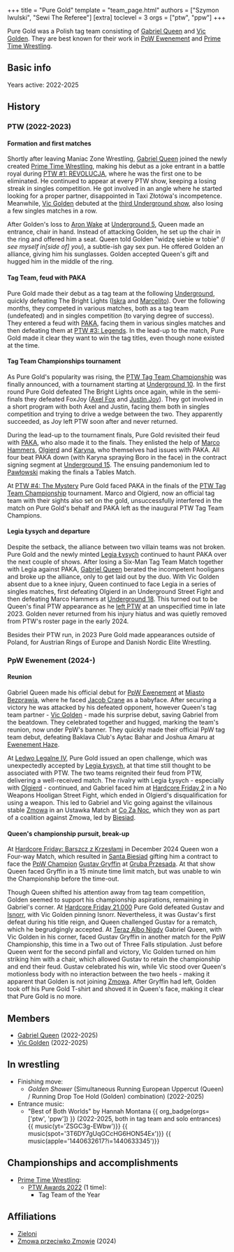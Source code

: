 +++
title = "Pure Gold"
template = "team_page.html"
authors = ["Szymon Iwulski", "Sewi The Referee"]
[extra]
toclevel = 3
orgs = ["ptw", "ppw"]
+++

Pure Gold was a Polish tag team consisting of [Gabriel Queen](@/w/gabriel-queen.md) and [Vic Golden](@/w/vic-golden.md). They are best known for their work in [PpW Ewenement](@/o/ppw.md) and [Prime Time Wrestling](@/o/ptw.md).

## Basic info

Years active: 2022-2025

## History

### PTW (2022-2023)

#### Formation and first matches

Shortly after leaving Maniac Zone Wrestling, [Gabriel Queen](@/w/gabriel-queen.md) joined the newly created [Prime Time Wrestling](@/o/ptw.md), making his debut as a joke entrant in a battle royal during [PTW #1: REVOLUCJA](@/e/ptw/2021-10-09-ptw-1-revolucja.md), where he was the first one to be eliminated. 
He continued to appear at every PTW show, keeping a losing streak in singles competition. He got involved in an angle where he started looking for a proper partner, disappointed in Taxi Złotówa's incompetence. 
Meanwhile, [Vic Golden](@/w/vic-golden.md) debuted at the [third Underground show](@/e/ptw/2022-03-27-ptw-underground-3.md), also losing a few singles matches in a row. 

After Golden's loss to [Aron Wake](@/w/aron-wake.md) at [Underground 5](@/e/ptw/2022-05-29-ptw-underground-5.md), Queen made an entrance, chair in hand. Instead of attacking Golden, he set up the chair in the ring and offered him a seat. Queen told Golden "widzę siebie w tobie" (_I see myself in[side of] you_), a subtle-ish gay sex pun. He offered Golden an alliance, giving him his sunglasses. Golden accepted Queen's gift and hugged him in the middle of the ring.

#### Tag Team, feud with PAKA

Pure Gold made their debut as a tag team at the following [Underground](@/e/ptw/2022-06-26-ptw-underground-6.md), quickly defeating The Bright Lights ([Iskra](@/w/iskra.md) and [Marcelito](@/w/marcelito.md)). 
Over the following months, they competed in various matches, both as a tag team (undefeated) and in singles competition (to varying degree of success).
They entered a feud with [PAKA](@/tt/paka.md), facing them in various singles matches and then defeating them at [PTW #3: Legends](@/e/ptw/2022-11-26-ptw-3-legends.md). In the lead-up to the match, Pure Gold made it clear they want to win the tag titles, even though none existed at the time.

#### Tag Team Championships tournament

As Pure Gold's popularity was rising, the [PTW Tag Team Championship](@/c/ptw-tag-team-championship.md) was finally announced, with a tournament starting at [Underground 10](@/e/ptw/2023-01-28-ptw-underground-10.md). In the first round Pure Gold defeated The Bright Lights once again, while in the semi-finals they defeated FoxJoy ([Axel Fox](@/w/axel-fox.md) and [Justin Joy](@/w/justin-joy.md)). They got involved in a short program with both Axel and Justin, facing them both in singles competition and trying to drive a wedge between the two. They apparently succeeded, as Joy left PTW soon after and never returned.

During the lead-up to the tournament finals, Pure Gold revisited their feud with [PAKA](@/tt/paka.md), who also made it to the finals.
They enlisted the help of [Marco Hammers](@/w/marco-hammers.md), [Olgierd](@/w/olgierd.md) and [Karyna](@/w/karyna.md), who themselves had issues with PAKA. All four beat PAKA down (with Karyna spraying Boro in the face) in the contract signing segment at [Underground 15](@/e/ptw/2023-05-28-ptw-underground-15.md). The ensuing pandemonium led to [Pawłowski](@/w/pan-pawlowski.md) making the finals a Tables Match.

At [PTW #4: The Mystery](@/e/ptw/2023-06-25-ptw-4-mystery.md) Pure Gold faced PAKA in the finals of the [PTW Tag Team Championship](@/c/ptw-tag-team-championship.md) tournament. Marco and Olgierd, now an official tag team with their sights also set on the gold, unsuccessfully interfered in the match on Pure Gold's behalf and PAKA left as the inaugural PTW Tag Team Champions.

#### Legia Łysych and departure

Despite the setback, the alliance between two villain teams was not broken. Pure Gold and the newly minted [Legia Łysych](@/tt/legia-lysych.md) continued to haunt PAKA over the next couple of shows.
After losing a Six-Man Tag Team Match together with Legia against PAKA, [Gabriel Queen](@/w/gabriel-queen.md) berated the incompetent hooligans and broke up the alliance, only to get laid out by the duo.
With Vic Golden absent due to a knee injury, Queen continued to face Legia in a series of singles matches, first defeating Olgierd in an Underground Street Fight and then defeating Marco Hammers at [Underground 18](@/e/ptw/2023-10-01-ptw-underground-18.md). This turned out to be Queen's final PTW appearance as he [left PTW](@/a/ptw-exits.md) at an unspecified time in late 2023.
Golden never returned from his injury hiatus and was quietly removed from PTW's roster page in the early 2024.

Besides their PTW run, in 2023 Pure Gold made appearances outside of Poland, for Austrian Rings of Europe and Danish Nordic Elite Wrestling.

### PpW Ewenement (2024-)

#### Reunion

Gabriel Queen made his official debut for [PpW Ewenement](@/o/ppw.md) at [Miasto Bezprawia](@/e/ppw/2024-02-10-ppw-miasto-bezprawia.md), where he faced [Jacob Crane](@/w/jacob-crane.md) as a babyface.
After securing a victory he was attacked by his defeated opponent, however Queen's tag team partner - [Vic Golden](@/w/vic-golden.md) - made his surprise debut, saving Gabriel from the beatdown. They celebrated together and hugged, marking the team's reunion, now under PpW's banner.
They quickly made their official PpW tag team debut, defeating Baklava Club's Aytac Bahar and Joshua Amaru at [Ewenement Haze](content/e/ppw/2024-04-20-ppw-ewenement-haze.md).

At [Ledwo Legalne IV](@/e/ppw/2024-06-08-ppw-ledwo-legalne-4.md), Pure Gold issued an open challenge, which was unexpectedly accepted by [Legia Łysych](@/tt/legia-lysych.md), at that time still thought to be associated with PTW. The two teams reignited their feud from PTW, delivering a well-received match.
The rivalry with Legia Łysych - especially with [Olgierd](@/w/olgierd.md) - continued, and Gabriel faced him at [Hardcore Friday 2](@/e/ppw/2024-09-20-ppw-hardcore-friday-2.md) in a No Weapons Hooligan Street Fight, which ended in Olgierd's disqualification for using a weapon.
This led to Gabriel and Vic going against the villainous stable [Zmowa](@/tt/zmowa.md) in an Ustawka Match at [Co Za Noc](@/e/ppw/2024-10-26-ppw-co-za-noc.md), which they won as part of a coalition against Zmowa, led by [Biesiad](@/w/biesiad.md).

#### Queen's championship pursuit, break-up

At [Hardcore Friday: Barszcz z Krzesłami](@/e/ppw/2024-12-06-ppw-hardcore-friday-barszcz-z-krzeslami.md) in December 2024 Queen won a Four-way Match, which resulted in [Santa Biesiad](@/w/biesiad.md) gifting him a contract to face the [PpW Champion](@/c/ppw-championship.md) [Gustav Gryffin](@/w/gustav-gryffin.md) at [Gruba Przesada](@/e/ppw/2025-01-25-ppw-gruba-przesada.md). 
At that show Queen faced Gryffin in a 15 minute time limit match, but was unable to win the Championship before the time-out.

Though Queen shifted his attention away from tag team competition, Golden seemed to support his championship aspirations, remaining in Gabriel's corner.
At [Hardcore Friday 21.000](@/e/ppw/2025-02-21-ppw-hardcore-friday.md) Pure Gold defeated Gustav and [Isnorr](@/w/isnorr.md), with Vic Golden pinning Isnorr. Nevertheless, it was Gustav's first defeat during his title reign, and Queen challenged Gustav for a rematch, which he begrudgingly accepted.
At [Teraz Albo Nigdy](@/e/ppw/2025-03-15-ppw-teraz-albo-nigdy.md) Gabriel Queen, with Vic Golden in his corner, faced Gustav Gryffin in another match for the PpW Championship, this time in a Two out of Three Falls stipulation.
Just before Queen went for the second pinfall and victory, Vic Golden turned on him striking him with a chair, which allowed Gustav to retain the championship and end their feud. Gustav celebrated his win, while Vic stood over Queen's motionless body with no interaction between the two heels - making it apparent that Golden is not joining [Zmowa](@/tt/zmowa.md). After Gryffin had left, Golden took off his Pure Gold T-shirt and shoved it in Queen's face, making it clear that Pure Gold is no more.

## Members

* [Gabriel Queen](@/w/gabriel-queen.md) (2022-2025)
* [Vic Golden](@/w/vic-golden.md) (2022-2025)

## In wrestling

* Finishing move:
  - _Golden Shower_ (Simultaneous Running European Uppercut (Queen) / Running Drop Toe Hold (Golden) combination) (2022-2025)
* Entrance music:
  - "Best of Both Worlds" by Hannah Montana
 {{ org_badge(orgs=['ptw', 'ppw']) }} (2022-2025, both in tag team and solo entrances)<br>
 {{ music(yt='ZSGC3g-EWbw')}}
 {{ music(spot='3T6DY7gUqGCcHG6HON54Ex')}}
 {{ music(apple='1440632617?i=1440633345')}}

## Championships and accomplishments

* [Prime Time Wrestling](@/o/ptw.md):
  - [PTW Awards 2022](@/a/ptw-awards-2022.md) (1 time):
    * Tag Team of the Year
  
## Affiliations

* [Zieloni](@/tt/zieloni.md)
* [Zmowa przeciwko Zmowie](@/tt/zmowa.md) (2024)
